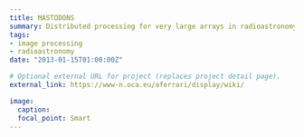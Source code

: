 ```yaml
---
title: MASTODONS
summary: Distributed processing for very large arrays in radioastronomy
tags:
- image processing
- radioastronomy
date: "2013-01-15T01:00:00Z"

# Optional external URL for project (replaces project detail page).
external_link: https://www-n.oca.eu/aferrari/display/wiki/

image:
  caption: 
  focal_point: Smart
---
```

